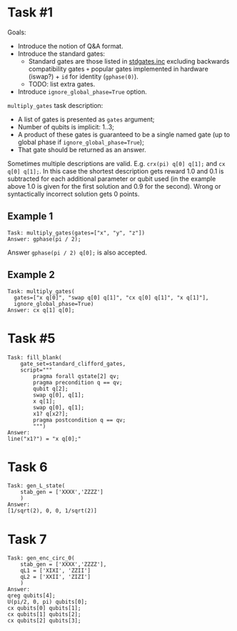 # Task #1
Goals:
* Introduce the notion of Q&A format.
* Introduce the standard gates:
  - Standard gates are those listed in
    [stdgates.inc](https://github.com/openqasm/openqasm/blob/main/examples/stdgates.inc)
    excluding backwards compatibility gates
    `+` popular gates implemented in hardware (iswap?) + `id` for identity (`gphase(0)`).
  - TODO: list extra gates.
* Introduce `ignore_global_phase=True` option.

`multiply_gates` task description:
* A list of gates is presented as `gates` argument;
* Number of qubits is implicit: 1..3;
* A product of these gates is guaranteed to be a single named gate
  (up to global phase if `ignore_global_phase=True`);
* That gate should be returned as an answer.

Sometimes multiple descriptions are valid. E.g. `crx(pi) q[0] q[1];` and `cx q[0] q[1];`.
In this case the shortest description gets reward $1.0$ and $0.1$ is subtracted
for each additional parameter or qubit used (in the example above 1.0 is given for the first
solution and 0.9 for the second). Wrong or syntactically incorrect solution gets 0 points.

## Example 1
```
Task: multiply_gates(gates=["x", "y", "z"])
Answer: gphase(pi / 2);
```

Answer `gphase(pi / 2) q[0];` is also accepted.

## Example 2
```
Task: multiply_gates(
  gates=["x q[0]", "swap q[0] q[1]", "cx q[0] q[1]", "x q[1]"],
  ignore_global_phase=True)
Answer: cx q[1] q[0];
```

# Task #5
```
Task: fill_blank(
    gate_set=standard_clifford_gates,
    script="""
        pragma forall qstate[2] qv;
        pragma precondition q == qv;
        qubit q[2];
        swap q[0], q[1];
        x q[1];
        swap q[0], q[1];
        x1? q[x2?];
        pragma postcondition q == qv;
        """)
Answer:
line("x1?") = "x q[0];"
```

# Task 6
```
Task: gen_L_state(
    stab_gen = ['XXXX','ZZZZ'] 
    )
Answer:
[1/sqrt(2), 0, 0, 1/sqrt(2)]
```

# Task 7
```
Task: gen_enc_circ_0(
    stab_gen = ['XXXX','ZZZZ'],
    qL1 = ['XIXI', 'ZZII']
    qL2 = ['XXII', 'ZIZI']
    )
Answer:
qreg qubits[4];
U(pi/2, 0, pi) qubits[0];
cx qubits[0] qubits[1];
cx qubits[1] qubits[2];
cx qubits[2] qubits[3];
```